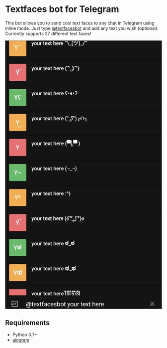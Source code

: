 # Textfaces bot for Telegram

This bot allows you to send cool text faces to any chat in Telegram using inline mode. Just type [@textfacesbot](https://t.me/textfacesbot) and add any text you wish (optional).  
Currently supports 27 different text faces!

![Preview](img/preview.png)

## Requirements
* Python 3.7+
* [aiogram](https://github.com/aiogram/aiogram)